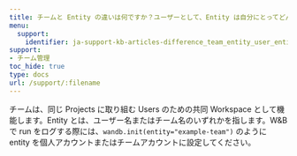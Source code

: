```yaml
---
title: チームと Entity の違いは何ですか？ユーザーとして、Entity は自分にとってどんな意味がありますか？
menu:
  support:
    identifier: ja-support-kb-articles-difference_team_entity_user_entity_mean_me
support:
- チーム管理
toc_hide: true
type: docs
url: /support/:filename
---
```


チームは、同じ Projects に取り組む Users のための共同 Workspace として機能します。Entity とは、ユーザー名またはチーム名のいずれかを指します。W&B で run をログする際には、`wandb.init(entity="example-team")` のように entity を個人アカウントまたはチームアカウントに設定してください。